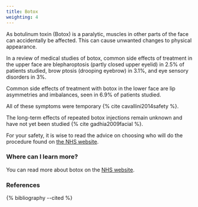 ```yaml
---
title: Botox
weighting: 4
---
```


As botulinum toxin (Botox) is a paralytic, muscles in other parts of the face can accidentally be affected. This can cause unwanted changes to physical appearance.

In a review of medical studies of botox, common side effects of treatment in the upper face are blepharoptosis (partly closed upper eyelid) in 2.5% of patients studied, brow ptosis (drooping eyebrow) in 3.1%, and eye sensory disorders in 3%.

Common side effects of treatment with botox in the lower face are lip asymmetries and imbalances, seen in 6.9% of patients studied.

All of these symptoms were temporary {% cite cavallini2014safety %}.

The long-term effects of repeated botox injections remain unknown and have not yet been studied {% cite gadhia2009facial %}.

For your safety, it is wise to read the advice on choosing who will do the procedure found on [the NHS website](https://www.nhs.uk/conditions/cosmetic-procedures/choosing-who-will-do-your-procedure/).

### Where can I learn more?

You can read more about botox on the [NHS website](http://www.nhs.uk/Conditions/cosmetic-treatments-guide/Pages/botulinum-toxin-Botox-injections.aspx).

### References

{% bibliography --cited %}